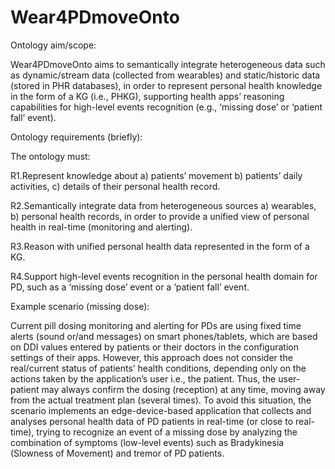 ﻿# Wear4PDmoveOnto

Ontology aim/scope:

Wear4PDmoveOnto aims to semantically integrate heterogeneous data such as dynamic/stream data  (collected from wearables) and static/historic data (stored in PHR databases), in order to represent personal health knowledge in the form of a KG (i.e., PHKG), supporting health apps’ reasoning capabilities for high-level events recognition (e.g., ‘missing dose’ or  ‘patient fall’ event).

Ontology requirements (briefly): 

The ontology must:

R1.Represent knowledge about a) patients’ movement b) patients’ daily activities, c) details of their personal health record.

R2.Semantically integrate data from heterogeneous sources a) wearables, b) personal health records, in order to provide a unified view of personal health in real-time (monitoring and alerting).

R3.Reason with unified personal health data represented in the form of a KG.

R4.Support high-level events recognition in the personal health domain for PD, such as a ‘missing dose’ event or a ‘patient fall’ event.

Example scenario (missing dose):

Current pill dosing monitoring and alerting for PDs are using fixed time alerts (sound or/and messages) on smart phones/tablets, which are based on DDI values entered by patients or their doctors in the configuration settings of their apps. However, this approach does not consider the real/current status of patients’ health conditions, depending only on the actions taken by the application’s user i.e., the patient. Thus, the user-patient may always confirm the dosing (reception) at any time, moving away from the actual treatment plan (several times). To avoid this situation, the scenario implements an edge-device-based application that collects and analyses personal health data of PD patients in real-time (or close to real-time), trying to recognize an event of a missing dose by analyzing the combination of symptoms (low-level events) such as Bradykinesia (Slowness of Movement) and tremor of PD patients.

